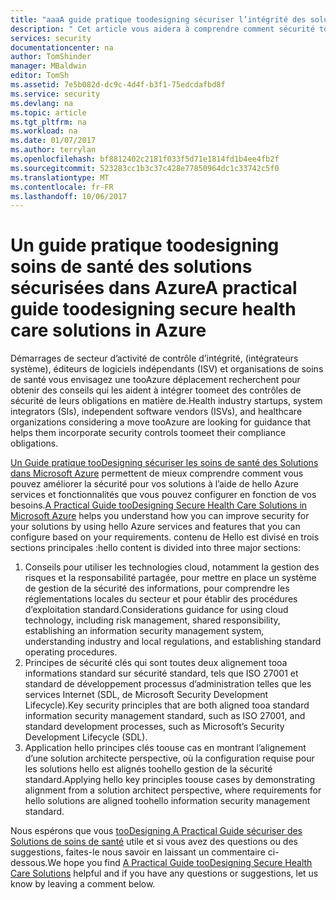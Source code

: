 ```yaml
---
title: "aaaA guide pratique toodesigning sécuriser l’intégrité des solutions de service dans Azure | Documents Microsoft"
description: " Cet article vous aidera à comprendre comment sécurité tooimprove pour vos solutions de soins de santé à l’aide de hello Azure services et fonctionnalités que vous configurez. "
services: security
documentationcenter: na
author: TomShinder
manager: MBaldwin
editor: TomSh
ms.assetid: 7e5b082d-dc9c-4d4f-b3f1-75edcdafbd8f
ms.service: security
ms.devlang: na
ms.topic: article
ms.tgt_pltfrm: na
ms.workload: na
ms.date: 01/07/2017
ms.author: terrylan
ms.openlocfilehash: bf8812402c2181f033f5d71e1814fd1b4ee4fb2f
ms.sourcegitcommit: 523283cc1b3c37c428e77850964dc1c33742c5f0
ms.translationtype: MT
ms.contentlocale: fr-FR
ms.lasthandoff: 10/06/2017
---
```

# <a name="a-practical-guide-toodesigning-secure-health-care-solutions-in-azure"></a><span data-ttu-id="98b27-103">Un guide pratique toodesigning soins de santé des solutions sécurisées dans Azure</span><span class="sxs-lookup"><span data-stu-id="98b27-103">A practical guide toodesigning secure health care solutions in Azure</span></span>
<span data-ttu-id="98b27-104">Démarrages de secteur d’activité de contrôle d’intégrité, (intégrateurs système), éditeurs de logiciels indépendants (ISV) et organisations de soins de santé vous envisagez une tooAzure déplacement recherchent pour obtenir des conseils qui les aident à intégrer toomeet des contrôles de sécurité de leurs obligations en matière de.</span><span class="sxs-lookup"><span data-stu-id="98b27-104">Health industry startups, system integrators (SIs), independent software vendors (ISVs), and healthcare organizations considering a move tooAzure are looking for guidance that helps them incorporate security controls toomeet their compliance obligations.</span></span>

<span data-ttu-id="98b27-105">[Un Guide pratique tooDesigning sécuriser les soins de santé des Solutions dans Microsoft Azure](https://aka.ms/azureindustrysecurity) permettent de mieux comprendre comment vous pouvez améliorer la sécurité pour vos solutions à l’aide de hello Azure services et fonctionnalités que vous pouvez configurer en fonction de vos besoins.</span><span class="sxs-lookup"><span data-stu-id="98b27-105">[A Practical Guide tooDesigning Secure Health Care Solutions in Microsoft Azure](https://aka.ms/azureindustrysecurity) helps you understand how you can improve security for your solutions by using hello Azure services and features that you can configure based on your requirements.</span></span>
<span data-ttu-id="98b27-106">contenu de Hello est divisé en trois sections principales :</span><span class="sxs-lookup"><span data-stu-id="98b27-106">hello content is divided into three major sections:</span></span>

1. <span data-ttu-id="98b27-107">Conseils pour utiliser les technologies cloud, notamment la gestion des risques et la responsabilité partagée, pour mettre en place un système de gestion de la sécurité des informations, pour comprendre les réglementations locales du secteur et pour établir des procédures d’exploitation standard.</span><span class="sxs-lookup"><span data-stu-id="98b27-107">Considerations guidance for using cloud technology, including risk management, shared responsibility, establishing an information security management system, understanding industry and local regulations, and establishing standard operating procedures.</span></span>
2. <span data-ttu-id="98b27-108">Principes de sécurité clés qui sont toutes deux alignement tooa informations standard sur sécurité standard, tels que ISO 27001 et standard de développement processus d’administration telles que les services Internet (SDL, de Microsoft Security Development Lifecycle).</span><span class="sxs-lookup"><span data-stu-id="98b27-108">Key security principles that are both aligned tooa standard information security management standard, such as ISO 27001, and standard development processes, such as Microsoft’s Security Development Lifecycle (SDL).</span></span>
3. <span data-ttu-id="98b27-109">Application hello principes clés toouse cas en montrant l’alignement d’une solution architecte perspective, où la configuration requise pour les solutions hello est alignés toohello gestion de la sécurité standard.</span><span class="sxs-lookup"><span data-stu-id="98b27-109">Applying hello key principles toouse cases by demonstrating alignment from a solution architect perspective, where requirements for hello solutions are aligned toohello information security management standard.</span></span>

<span data-ttu-id="98b27-110">Nous espérons que vous [tooDesigning A Practical Guide sécuriser des Solutions de soins de santé](https://aka.ms/azureindustrysecurity) utile et si vous avez des questions ou des suggestions, faites-le nous savoir en laissant un commentaire ci-dessous.</span><span class="sxs-lookup"><span data-stu-id="98b27-110">We hope you find [A Practical Guide tooDesigning Secure Health Care Solutions](https://aka.ms/azureindustrysecurity) helpful and if you have any questions or suggestions, let us know by leaving a comment below.</span></span>
